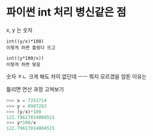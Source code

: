 # 파이썬 int 처리 병신같은 점

x, y 는 숫자

```pythong
int((y/x)*100)
이렇게 하면 틀렸다 뜨고

int((y*100/x))
이렇게 하면 맞음
```

숫자 ㅈㄴ 크게 해도 차이 없던데 ㅡㅡ 뭐지 모르겠음 암튼 이유는

틀리면 연산 과정 고쳐보기

```python
>>> x = 7253714
>>> y = 8907283
>>> (y/x)*100
122.79617034804515
>>> y*100/x
122.79617034804515
```



